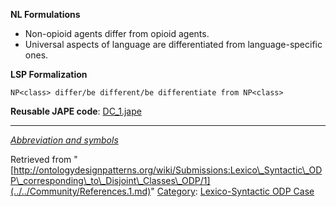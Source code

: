 __NL Formulations__



* Non-opioid agents differ from opioid agents.
* Universal aspects of language are differentiated from language-specific ones.


  

__LSP Formalization__




```
NP<class> differ/be different/be differentiate from NP<class>

```

__Reusable JAPE code__: [DC\_1.jape](../../images/0/01/DC_1.jape "DC 1.jape")





---


_[Abbreviation and symbols](../../Community/LSPSymbols.md "Community:LSPSymbols")_





Retrieved from "[http://ontologydesignpatterns.org/wiki/Submissions:Lexico\_Syntactic\_ODP\_corresponding\_to\_Disjoint\_Classes\_ODP/1](../../Community/References.1.md)"
 [Category](http://ontologydesignpatterns.org/wiki/Special:Categories "Special:Categories"): [Lexico-Syntactic ODP Case](../../Category/Lexico-Syntactic_ODP_Case.md "Category:Lexico-Syntactic ODP Case")